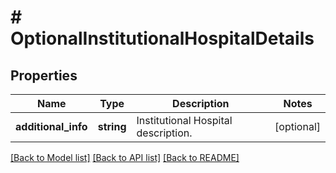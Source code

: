 # # OptionalInstitutionalHospitalDetails

## Properties

Name | Type | Description | Notes
------------ | ------------- | ------------- | -------------
**additional_info** | **string** | Institutional Hospital description. | [optional]

[[Back to Model list]](../../README.md#models) [[Back to API list]](../../README.md#endpoints) [[Back to README]](../../README.md)
